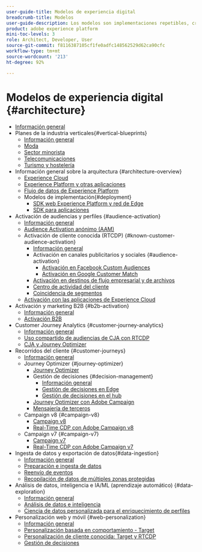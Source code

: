```yaml
---
user-guide-title: Modelos de experiencia digital
breadcrumb-title: Modelos
user-guide-description: Los modelos son implementaciones repetibles, creadas para solucionar problemas empresariales existentes y que contienen diagramas de arquitectura, consideraciones técnicas y enlaces a documentación relevante.
product: adobe experience platform
mini-toc-levels: 3
role: Architect, Developer, User
source-git-commit: f8116387105cf1fe0adfc148562529d62ca90cfc
workflow-type: tm+mt
source-wordcount: '213'
ht-degree: 92%

---
```



# Modelos de experiencia digital {#architecture}

+ [Información general](/help/blueprints/overview.md)
+ Planes de la industria verticales{#vertical-blueprints}
   + [Información general](/help/blueprints/vertical-blueprints/overview.md)
   + [Moda](/help/blueprints/vertical-blueprints/apparel.md)
   + [Sector minorista](/help/blueprints/vertical-blueprints/retail.md)
   + [Telecomunicaciones](/help/blueprints/vertical-blueprints/telecommunications.md)
   + [Turismo y hostelería](/help/blueprints/vertical-blueprints/travel-hospitality.md)
+ Información general sobre la arquitectura {#architecture-overview}
   + [Experience Cloud](/help/blueprints/experience-platform/experience-cloud.md)
   + [Experience Platform y otras aplicaciones](/help/blueprints/experience-platform/platform-applications.md)
   + [Flujo de datos de Experience Platform](/help/blueprints/experience-platform/platform-data-flow.md)
   + Modelos de implementación{#deployment}
      + [SDK web Experience Platform y red de Edge](/help/blueprints/data-ingestion/websdk.md)
      + [SDK para aplicaciones](/help/blueprints/data-ingestion/appsdk.md)
+ Activación de audiencias y perfiles {#audience-activation}
   + [Información general](/help/blueprints/audience-activation/overview.md)
   + [Audience Activation anónimo (AAM)](/help/blueprints/audience-activation/anonymous.md)
   + Activación de cliente conocida (RTCDP) {#known-customer-audience-activation}
      + [Información general](/help/blueprints/audience-activation/known.md)
      + Activación en canales publicitarios y sociales {#audience-activation}
         + [Activación en Facebook Custom Audiences](/help/blueprints/audience-activation/destinations/facebook.md)
         + [Activación en Google Customer Match](/help/blueprints/audience-activation/destinations/gcm.md)
      + [Activación en destinos de flujo empresarial y de archivos](/help/blueprints/audience-activation/enterprise-destinations.md)
      + [Centro de actividad del cliente](/help/blueprints/audience-activation/customer-activity.md)
      + [Coincidencia de segmentos](/help/blueprints/audience-activation/segment-match.md)
   + [Activación con las aplicaciones de Experience Cloud](/help/blueprints/audience-activation/platform-and-applications.md)
+ Activación y marketing B2B {#b2b-activation}
   + [Información general](/help/blueprints/b2b/overview.md)
   + [Activación B2B](/help/blueprints/b2b/b2bactivation.md)
+ Customer Journey Analytics {#customer-journey-analytics}
   + [Información general](/help/blueprints/customer-journey-analytics/overview.md)
   + [Uso compartido de audiencias de CJA con RTCDP](/help/blueprints/customer-journey-analytics/cja-rtcdp.md)
   + [CJA y Journey Optimizer](/help/blueprints/customer-journey-analytics/cja-ajo.md)
+ Recorridos del cliente {#customer-journeys}
   + [Información general](/help/blueprints/customer-journeys/overview.md)
   + Journey Optimizer {#journey-optimizer}
      + [Journey Optimizer](/help/blueprints/customer-journeys/journey-optimizer.md)
      + Gestión de decisiones {#decision-management}
         + [Información general](/help/blueprints/customer-journeys/decision_management/decision-management-overview.md)
         + [Gestión de decisiones en Edge](/help/blueprints/customer-journeys/decision_management/decision-management-edge.md)
         + [Gestión de decisiones en el hub](/help/blueprints/customer-journeys/decision_management/decision-management-hub.md)
      + [Journey Optimizer con Adobe Campaign](/help/blueprints/customer-journeys/ajo-and-campaign.md)
      + [Mensajería de terceros](/help/blueprints/customer-journeys/3rd-party-messaging.md)
   + Campaign v8 {#campaign-v8}
      + [Campaign v8](/help/blueprints/customer-journeys/campaign-v8.md)
      + [Real-Time CDP con Adobe Campaign v8](/help/blueprints/customer-journeys/rtcdp-and-campaign-v8.md)
   + Campaign v7 {#campaign-v7}
      + [Campaign v7](/help/blueprints/customer-journeys/campaign-v7.md)
      + [Real-Time CDP con Adobe Campaign v7](/help/blueprints/customer-journeys/rtcdp-and-campaign.md)
+ Ingesta de datos y exportación de datos{#data-ingestion}
   + [Información general](/help/blueprints/data-ingestion/overview.md)
   + [Preparación e ingesta de datos](/help/blueprints/data-ingestion/ingestion.md)
   + [Reenvío de eventos](/help/blueprints/data-ingestion/server-side-collection.md)
   + [Recopilación de datos de múltiples zonas protegidas](/help/blueprints/data-ingestion/multi-sandbox-data-collection.md)
+ Análisis de datos, inteligencia e IA/ML (aprendizaje automático) {#data-exploration}
   + [Información general](/help/blueprints/data-insights/overview.md)
   + [Análisis de datos e inteligencia](/help/blueprints/data-insights/analysis.md)
   + [Ciencia de datos personalizada para el enriquecimiento de perfiles](/help/blueprints/data-insights/data-science.md)
+ Personalización web y móvil {#web-personalization}
   + [Información general](/help/blueprints/web-personalization/overview.md)
   + [Personalización basada en comportamiento  - Target](/help/blueprints/web-personalization/behavioral.md)
   + [Personalización de cliente conocida: Target y RTCDP](/help/blueprints/web-personalization/known-personalization.md)
   + [Gestión de decisiones](/help/blueprints/web-personalization/decision-management-edge.md)